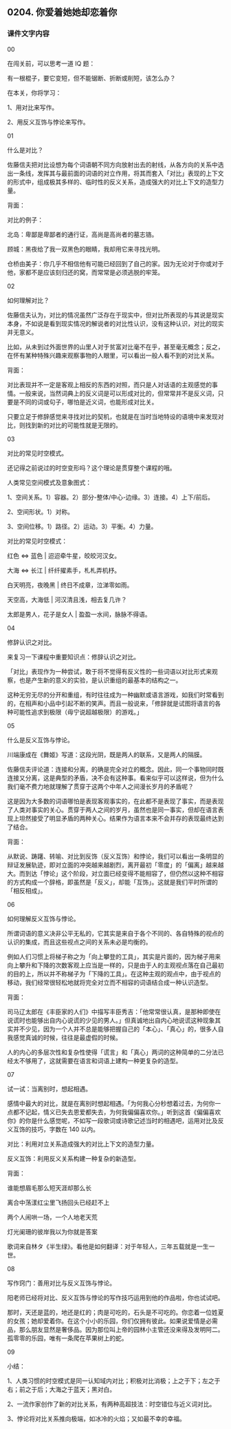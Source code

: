 ## 0204. 你爱着她她却恋着你

### 课件文字内容

00

在闯关前，可以思考一道 IQ 题：

有一根棍子，要它变短，但不能锯断、折断或削短，该怎么办？

在本关，你将学习：

1、用对比来写作。

2、用反义互饰与悖论来写作。

01

什么是对比？

佐藤信夫把对比设想为每个词语朝不同方向放射出去的射线，从各方向的关系中选出一条线，发挥其与最前面的词语的对立作用，将其而套入「对比」表现的上下文的形式中，组成极其多样的、临时性的反义关系，造成强大的对比上下文的造型力量。

背面：

对比的例子：

北岛：卑鄙是卑鄙者的通行证，高尚是高尚者的墓志铬。

顾城：黑夜给了我一双黑色的眼睛，我却用它来寻找光明。

仓桥由美子：你几乎不相信他有可能已经回到了自己的家。因为无论对于你或对于他，家都不是应该刻归还的窝，而常常是必须逃脱的牢笼。

02

如何理解对比？

佐藤信夫认为，对比的情况虽然广泛存在于现实中，但对比所表现的与其说是现实本身，不如说是看到现实情况的解说者的对比性认识，没有这种认识，对比的现实并无意义。

比如，从未到过外面世界的山里人对于贫富对比毫不在乎，甚至毫无概念；反之，在怀有某种特殊兴趣来观察事物的人眼里，可以看出一般人看不到的对比关系。

背面：

对比表现并不一定是客观上相反的东西的对照，而只是人对话语的主观感觉的事情。一般来说，当然词典上的反义词是可以形成对比的，但常常并不是反义词，只要是不同的词或句子，哪怕是近义词，也能形成对比关。

只要立足于修辞感觉来寻找对比的契机，也就是在当时当地特设的语境中来发现对比，则找到新的对比的可能性就是无限的。

03

对比的常见时空模式。

还记得之前说过的时空变形吗？这个理论是贯穿整个课程的哦。

人类常见空间模式及意象图式：

1、空间关系。1）容器。2）部分-整体/中心-边缘。3）连接。4）上下/前后。

2、空间形状。1）对称。

3、空间位移。1）路径。2）运动。3）平衡。4）力量。

对比的常见时空模式：

红色 <=> 蓝色 | 迢迢牵牛星，皎皎河汉女。

大海 <=> 长江 | 纤纤擢素手，札札弄机杼。

白天明亮，夜晚黑 | 终日不成章，泣涕零如雨。

天空高，大海低 | 河汉清且浅，相去复几许？

太郎是男人，花子是女人 | 盈盈一水间，脉脉不得语。

04

修辞认识之对比。

来复习一下课程中重要知识点：修辞认识之对比。

「对比」表现作为一种尝试，敢于将不觉得有反义性的一些词语以对比形式来观察，也是产生新的意义的实验，是认识重组的最基本的结构之一。

这种无穷无尽的分开和重组，有时往往成为一种幽默或语言游戏，如我们时常看到的，在相声和小品中引起不断的笑声。而且一般说来，「修辞就是试图将语言的各种可能性追求到极限（毋宁说超越极限）的游戏。」

05

什么是反义互饰与悖论。

川端康成在《舞姬》写道：这段光阴，既是两人的联系，又是两人的隔膜。

佐藤信夫评论道：连接和分离，的确是完全对立的概念。因此，同一个事物同时既连接又分离，这是典型的矛盾，决不会有这种事。看来似乎可以这样说，但为什么我们毫不费力地就理解了贯穿于这两个中年人之间漫长岁月的矛盾呢？

这是因为大多数的词语哪怕是表现客观事实的，在此都不是表现了事实，而是表现了人类对事实的关心。贯穿于两人之间的岁月，虽然也是同一事实，但却在语言表现上坦然接受了明显矛盾的两种关心。结果作为语言本来不会并存的表现最终达到了结合。

背面：

从默说、踌躇、转喻、对比到反饰（反义互饰）和悖论，我们可以看出一条明显的辩证发展轨迹，即对立面的冲突越来越剧烈，离开最初「零度」的「偏离」越来越大。而到达「悖论」这个阶段，对立面已经变得不能相容了，但仍然以这种不相容的方式构成一个辞格，即虽然是「反义」，却能「互饰」。这就是我们平时所谓的「相反相成」。

06

如何理解反义互饰与悖论。

所谓词语的意义决非公平无私的，它其实是来自于各个不同的、各自特殊的视点的认识的集成，而且这些视点之间的关系未必是均衡的。

例如人们习惯上将梯子称之为「向上攀登的工具」，其实是片面的，因为梯子用来向上攀升和下降的次数客观上应当是一样的，只是由于人的主观视点落在自己最初的目的上，所以并不称梯子为「下降的工具」。在这种主观的观点中，由于视点的移动，我们经常很轻松地就将完全对立而不相容的词语结合成一种认识造型。

背面：

司马辽太郎在《丰臣家的人们》中描写丰臣秀吉：「他常常很认真，是那种即使在说谎时也能够出自内心说谎的少见的男人。」但真诚地出自内心地说谎这种现象其实并不少见，因为一个人并不总是能够把握自己的「本心」、「真心」的，很多人自我感觉真诚的时候，往往是最虚假的时候。

人的内心的多层次性和复杂性使得「谎言」和「真心」两词的这种简单的二分法已经太不够用了，这就需要在语言和词语上建构一种更复杂的造型。

07

试一试：当离别时，想起相遇。

感情中最大的对比，就是在离别时想起相遇。「为何我心分秒想着过去，为何你一点都不记起，情义已失去恩爱都失去，为何我偏偏喜欢你。」听到这首《偏偏喜欢你》的你是什么感觉呢，不如写一段歌词或诗歌记述当时的相遇吧，运用对比及反义互饰的技巧，字数在 140 以内。

对比：利用对立关系造成强大的对比上下文的造型力量。

反义互饰：利用反义关系构建一种复杂的新造型。

背面：

谁能想眉毛那么短天涯却那么长

离合中荡漾红尘里飞扬回头已经赶不上

两个人闹哄一场，一个人地老天荒

灯光阑珊的彼岸我以为你就是答案

歌词来自林タ《半生绿》。看他是如何翻译：对于年轻人，三年五载就是一生一世。

08

写作窍门：善用对比与反义互饰与悖论。

阳老师已经将对比、反义互饰与悖论的写作技巧运用到他的作品啦，你也试试吧。

那时，天还是蓝的，地还是红的；肉是可吃的，石头是不可吃的。你恋着一位姓夏的女孩；她却爱着你。在这个小小的乐园，你们仅拥有彼此。如果说爱情是必需品，那么朋友显然是奢侈品。因为那位叫上帝的园林小主管还没来得及发明阿二。孤零零的乐园，唯有一条爬在苹果树上的蛇。

09

小结：

1、人类习惯的时空模式是同一认知域内对比；积极对比消极；上之于下；左之于右；前之于后；大海之于蓝天；黑对白。

2、一流作家创作了新的对比关系，有两种高超技法：时空错位与近义词对比。

3、悖论将对比关系推向极端，如冰冷的火焰；又如最不幸的幸福。








